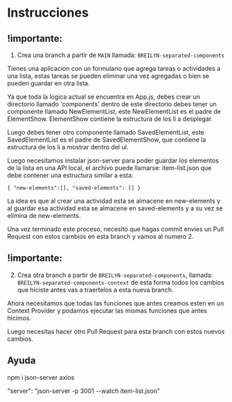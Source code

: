 # Instrucciones

## !importante:
1. Crea una branch a partir de `MAIN` llamada: `BREILYN-separated-components`

Tienes una aplicacion con un formulario que agrega tareas o actividades a una lista, estas tareas se pueden eliminar una vez agregadas o bien se pueden guardar en otra lista.

Ya que toda la logica actual se encuentra en App.js, debes crear un directorio llamado 'components' dentro de este directorio debes tener un componente llamado NewElementList, este NewElementList es el padre de ElementShow.
ElementShow contiene la estructura de los li a desplegar.

Luego debes tener otro componente llamado SavedElementList, este SavedElementList es el padre de SavedElementShow, que contiene la estructura de los li a mostrar dentro del ul.

Luego necesitamos instalar json-server para poder guardar los elementos de la lista en una API local, el archivo puede llamarse: item-list.json
que debe contener una estructura similar a esta:

`{
    "new-elements":[],
    "saved-elements": []
}`


La idea es que al crear una actividad esta se almacene en new-elements y al guardar esa actividad esta se almacene en saved-elements y a su vez se elimina de new-elements.

Una vez terminado este proceso, necesito que hagas commit envies un Pull Request con estos cambios en esta branch y vamos al numero 2.

## !importante:
2. Crea otra branch a partir de `BREILYN-separated-components`, llamada: `BREILYN-separated-components-context` de esta forma todos los cambios que hiciste antes vas a traertelos a esta nueva branch.

Ahora necesitamos que todas las funciones que antes creamos esten en un Context Provider y podamos ejecutar las mismas funciones que antes hicimos.

Luego necesitas hacer otro Pull Request para esta branch con estos nuevos cambios.


## Ayuda
npm i json-server axios

"server": "json-server -p 3001 --watch item-list.json"


